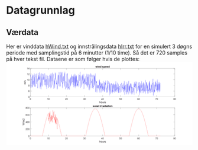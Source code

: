 # Datagrunnlag

## Værdata
Her er vinddata [hWind.txt](hWind.txt) og innstrålingsdata [hIrr.txt](hIrr.txt) for en simulert 3 døgns periode med samplingstid på 6 minutter (1/10 time). Så det er 720 samples på hver tekst fil. Dataene er som følger hvis de plottes:
![plott](plott.png)